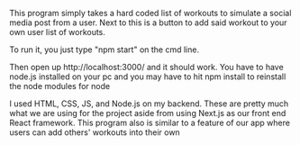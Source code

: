 This program simply takes a hard coded list of workouts to simulate a social media post from a user. Next to this is a button to add said workout to your own user list of workouts.


To run it, you just type "npm start" on the cmd line.

Then open up http://localhost:3000/ and it should work. You have to have node.js installed on your pc and you may have to hit npm install to reinstall the node modules for node

I used HTML, CSS, JS, and Node.js on my backend. These are pretty much what we are using for the project aside from using Next.js as our front end React framework. This program also is similar to a feature of our app where users can add others' workouts into their own 